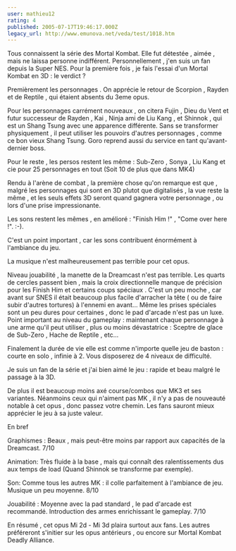 ```yaml
---
user: mathieu12
rating: 4
published: 2005-07-17T19:46:17.000Z
legacy_url: http://www.emunova.net/veda/test/1018.htm
---
```

Tous connaissent la série des Mortal Kombat. Elle fut détestée , aimée , mais ne laissa personne indifférent. Personnellement , j'en suis un fan depuis la Super NES. Pour la première fois , je fais l'essai d'un Mortal Kombat en 3D : le verdict ?  

  

Premièrement les personnages . On apprécie le retour de Scorpion , Rayden et de Reptile , qui étaient absents du 3eme opus.  

  

Pour les personnages carrément nouveaux , on citera Fujin , Dieu du Vent et futur successeur de Rayden , Kai , Ninja ami de Liu Kang , et Shinnok , qui est un Shang Tsung avec une apparence différente. Sans se transformer physiquement , il peut utiliser les pouvoirs d'autres personnages , comme ce bon vieux Shang Tsung. Goro reprend aussi du service en tant qu'avant-dernier boss.  

Pour le reste , les persos restent les même : Sub-Zero , Sonya , Liu Kang et cie pour 25 personnages en tout (Soit 10 de plus que dans MK4)  

  

Rendu à l'arène de combat , la première chose qu'on remarque est que , malgré les personnages qui sont en 3D plutot que digitalisés , la vue reste la même , et les seuls effets 3D seront quand gagnera votre personnage , ou lors d'une prise impressionante.  

  

Les sons restent les mêmes , en amélioré : "Finish Him !" , "Come over here !". :-).  

C'est un point important , car les sons contribuent énormément à l'ambiance du jeu.  

La musique n'est malheureusement pas terrible pour cet opus.  

  

Niveau jouabilité , la manette de la Dreamcast n'est pas terrible. Les quarts de cercles passent bien , mais la croix directionnelle manque de précision pour les Finish Him et certains coups spéciaux . C'est un peu moche , car avant sur SNES il était beaucoup plus facile d'arracher la tête ( ou de faire subir d'autres tortures) à l'ennemi en avant... Même les prises spéciales sont un peu dures pour certaines , donc le pad d'arcade n'est pas un luxe. Point important au niveau du gameplay : maintenant chaque personnage à une arme qu'il peut utiliser , plus ou moins dévastatrice : Sceptre de glace de Sub-Zero , Hache de Reptile , etc...  

  

Finalement la durée de vie elle est comme n'importe quelle jeu de baston : courte en solo , infinie à 2\. Vous disposerez de 4 niveaux de difficulté.  

  

Je suis un fan de la série et j'ai bien aimé le jeu : rapide et beau malgré le passage à la 3D.   

De plus il est beaucoup moins axé course/combos que MK3 et ses variantes. Néanmoins ceux qui n'aiment pas MK , il n'y a pas de nouveauté notable à cet opus , donc passez votre chemin. Les fans sauront mieux apprécier le jeu à sa juste valeur.  

  

En bref  

  

Graphismes : Beaux , mais peut-être moins par rapport aux capacités de la Dreamcast. 7/10  

  

Animation: Très fluide à la base , mais qui connaît des ralentissements dus aux temps de load (Quand Shinnok se transforme par exemple).  

  

Son: Comme tous les autres MK : il colle parfaitement à l'ambiance de jeu. Musique un peu moyenne. 8/10  

  

Jouabilité : Moyenne avec la pad standard , le pad d'arcade est recommandé. Introduction des armes enrichissant le gameplay. 7/10  

  

En résumé , cet opus Mi 2d - Mi 3d plaira surtout aux fans. Les autres préféreront s'initier sur les opus antérieurs , ou encore sur Mortal Kombat Deadly Alliance.
